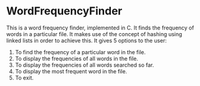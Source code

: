 # WordFrequencyFinder
This is a word frequency finder, implemented in C. It finds the frequency of words in a particular file. It makes use of the concept of hashing using linked lists in order to achieve this. It gives 5 options to the user:
1. To find the frequency of a particular word in the file.
2. To display the frequencies of all words in the file.
3. To display the frequencies of all words searched so far.
4. To display the most frequent word in the file.
5. To exit.
